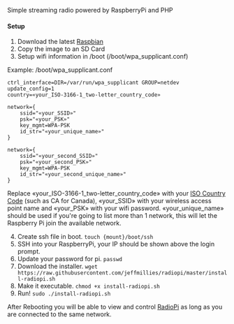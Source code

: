 Simple streaming radio powered by RaspberryPi and PHP

#### Setup
1) Download the latest [Raspbian](https://www.raspberrypi.org/downloads/raspbian/)
2) Copy the image to an SD Card
3) Setup wifi information in /boot (/boot/wpa_supplicant.conf)

Example: /boot/wpa_supplicant.conf

```
ctrl_interface=DIR=/var/run/wpa_supplicant GROUP=netdev
update_config=1
country=«your_ISO-3166-1_two-letter_country_code»
 
network={
    ssid="«your_SSID»"
    psk="«your_PSK»"
    key_mgmt=WPA-PSK
    id_str="«your_unique_name»"
}

network={
    ssid="«your_second_SSID»"
    psk="«your_second_PSK»"
    key_mgmt=WPA-PSK
    id_str="«your_second_unique_name»"
}
```
 
Replace «your_ISO-3166-1_two-letter_country_code» with your [ISO Country Code](https://www.iso.org/obp/ui/#search/code/) (such as CA for Canada), 
«your_SSID» with your wireless access point name and 
«your_PSK» with your wifi password.
«your_unique_name» should be used if you're going to list more than 1 network, this will let the Raspberry Pi join the available network.
 
 
4) Create ssh file in boot. `touch {mount}/boot/ssh`
5) SSH into your RaspberryPi, your IP should be shown above the login prompt.
6) Update your password for pi. `passwd`
5) Download the installer. `wget https://raw.githubusercontent.com/jeffmillies/radiopi/master/install-radiopi.sh`
6) Make it executable. `chmod +x install-radiopi.sh`
7) Run! `sudo ./install-radiopi.sh`

After Rebooting you will be able to view and control [RadioPi](http://radiopi/) as long as you are connected to the same network.
